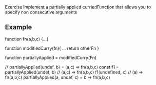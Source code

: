 Exercise
Implement a partially applied curriedFunction
that allows you to specify non consecutive arguments 

## Example 
function fn(a,b,c) {...}

function modifiedCurry(fn){
  ...
  return otherFn
}

function partiallyApplied = modifiedCurry(Fn) 

// partiallyApplied(undef, b) = (a,c) => fn(a,b,c) 
const f1 = partiallyApplied(undef, b) // (a,c) => fn(a,b,c)
f1(undefined, c) // (a) => fn(a,b,c)
partiallyApplied(a, undef, c) = b => fn(a,b,c)